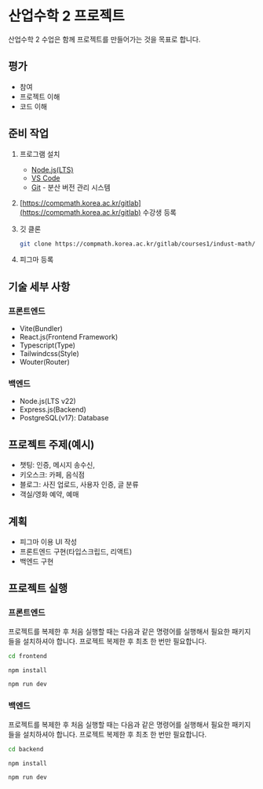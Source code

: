 # 산업수학 2 프로젝트

산업수학 2 수업은 함께 프로젝트를 만들어가는 것을 목표로 합니다.

## 평가

- 참여
- 프로젝트 이해
- 코드 이해

## 준비 작업

1. 프로그램 설치

   - [Node.js(LTS)](https://nodejs.org/ko/download/)
   - [VS Code](https://code.visualstudio.com/download)
   - [Git](https://git-scm.com/downloads) - 분산 버전 관리 시스템

1. [https://compmath.korea.ac.kr/gitlab](https://compmath.korea.ac.kr/gitlab) 수강생 등록

1. 깃 클론

   ```bash
   git clone https://compmath.korea.ac.kr/gitlab/courses1/indust-math/2025-2/2025-industmath-2.git
   ```

1. 피그마 등록

## 기술 세부 사항

### 프론트엔드

- Vite(Bundler)
- React.js(Frontend Framework)
- Typescript(Type)
- Tailwindcss(Style)
- Wouter(Router)

### 백엔드

- Node.js(LTS v22)
- Express.js(Backend)
- PostgreSQL(v17): Database

## 프로젝트 주제(예시)

- 챗팅: 인증, 메시지 송수신,
- 키오스크: 카페, 음식점
- 블로그: 사진 업로드, 사용자 인증, 글 분류
- 객실/영화 예약, 예매

## 계획

- 피그마 이용 UI 작성
- 프론트엔드 구현(타입스크립드, 리액트)
- 백엔드 구현

## 프로젝트 실행

### 프론트엔드

프로젝트를 복제한 후 처음 실행할 때는 다음과 같은 명령어를 실행해서 필요한 패키지들을 설치하셔야 합니다. 프로젝트 복제한 후 최초 한 번만 필요합니다.

```bash
cd frontend
```

```bash
npm install
```

```bash
npm run dev
```

### 백엔드

프로젝트를 복제한 후 처음 실행할 때는 다음과 같은 명령어를 실행해서 필요한 패키지들을 설치하셔야 합니다. 프로젝트 복제한 후 최초 한 번만 필요합니다.

```bash
cd backend
```

```bash
npm install
```

```bash
npm run dev
```
